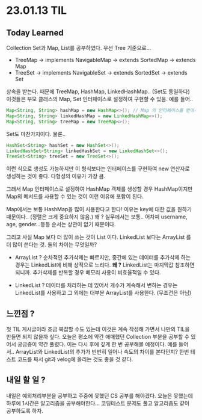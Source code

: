 # 23.01.13 TIL
## Today Learned
Collection Set과 Map, List를 공부하였다. 
우선 Tree 기준으로...
* TreeMap -> implements NavigableMap ->  extends SortedMap -> extends Map
* TreeSet -> implements NavigableSet -> extends SortedSet -> extends Set

상속을 받는다. 때문에 TreeMap, HashMap, LinkedHashMap.. (Set도 동일하다)
이것들은 부모 클래스의 Map, Set 인터페이스로 설정하여 구현할 수 있음. 
예를 들어..
```java
Map<String, String> hashMap = new HashMap<>(); // Map 의 인터페이스를 받아서 HashMap 으로 구현하겠다.
Map<String, String> linkedHashMap = new LinkedHashMap<>();
Map<String, String> treeMap = new TreeMap<>();
```
Set도 마찬가지이다. 물론..

```java
HashSet<String> hashSet = new HashSet<>();
LinkedHashSet<String> linkedHashSet = new LinkedHashSet<>();
TreeSet<String> treeSet = new TreeSet<>();
```
이런 식으로 생성도 가능하지만 이 형식보다는 인터페이스를 구현하여 new 연산자로 생성하는 것이
좋다. 다형성의 이유가 가장 큼.

그래서 Map 인터페이스로 설정하여 HashMap 객체를 생성할 경우 HashMap이지만 Map의 메서드를
사용할 수 있는 것이 이런 이유에 포함이 된다.


Map에서는 보통 HashMap을 많이 사용한다고 한다! 이유는 key에 대한 값을 원하기 때문이다.. (정렬은 크게 중요하지 않음.)
왜 ? 실무에서는 보통.. 어차피 username, age, gender...등등 순서는 상관이 없기 때문이다.

그리고 사실 Map 보다 더 많이 쓰는 것이 List 이다. LinkedList 보다는 ArrayList 를 더 많이 쓴다는 것.  둘의 차이는 무엇일까?
* ArrayList ?
순차적인 추가삭제는 빠르지만, 중간에 있는 데이터를 추가삭제 하는 경우는
LinkedList에 비해 상적으로 느리다. **왜 ?** LinkedList는 마지막값 참조하면 되니까.
추가삭제를 반복할 경우 메모리 사용이 비효율적일 수 있다.


* LinkedList ?
데이터를 처리하는 데 있어서 개수가 계속해서 변하는 경우는
LinkedList를 사용하고 그 외에는 대부분 ArrayList를 사용한다. (무조건은 아님) 


## 느낀점 ?

첫 TIL 게시글이라 조금 복잡할 수도 있는데 이것은 계속 작성해 가면서 나만의 TIL을 만들면 되지 않을까 싶다.
오늘은 평소에 약간 애매했던 Collection 부분을 공부할 수 있어서 궁금증이 약간 풀렸다. 이는 다시 후에 깊게 한 번 공부해볼 예정이다.
예를 들어서.. ArrayList와 LinkedList의 추가가 빈번히 일어나 속도의 차이를 본다던지? 한번 테스트 코드를 짜서
git과 velog에 올리는 것도 좋을 것 같다.


## 내일 할 일 ?

내일은 예외처리부분을 공부하고 주중에 못했던 CS 공부를 해야겠다. 오늘은 못했는데 하루에 1시간은 알고리즘을 공부해야한다...
코딩테스트 문제도 풀고 알고리즘도 같이 공부하도록 하자.

